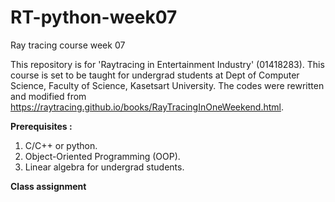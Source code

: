 # RT-python-week07
Ray tracing course week 07

This repository is for 'Raytracing in Entertainment Industry' (01418283).
This course is set to be taught for undergrad students at Dept of Computer Science, Faculty of Science, Kasetsart University.
The codes were rewritten and modified from https://raytracing.github.io/books/RayTracingInOneWeekend.html.

**Prerequisites :**
1. C/C++ or python.
2. Object-Oriented Programming (OOP).
3. Linear algebra for undergrad students.


**Class assignment**



